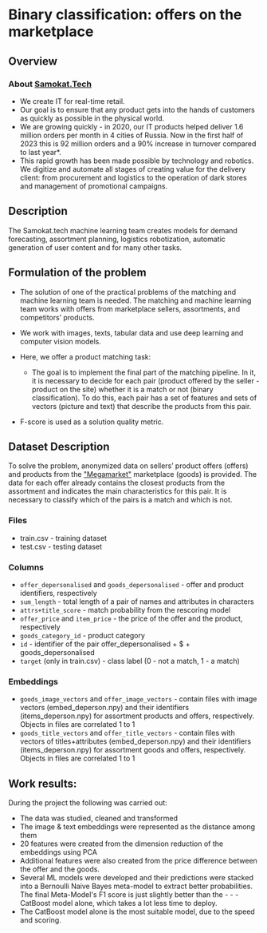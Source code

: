 # Binary classification: offers on the marketplace
## Overview
### About [Samokat.Tech](https://samokat.tech)
- We create IT for real-time retail.
- Our goal is to ensure that any product gets into the hands of customers as quickly as possible in the physical world.
- We are growing quickly - in 2020, our IT products helped deliver 1.6 million orders per month in 4 cities of Russia. Now in the first half of 2023 this is 92 million orders and a 90% increase in turnover compared to last year*.
- This rapid growth has been made possible by technology and robotics. We digitize and automate all stages of creating value for the delivery client: from procurement and logistics to the operation of dark stores and management of promotional campaigns.

## Description
The Samokat.tech machine learning team creates models for demand forecasting, assortment planning, logistics robotization, automatic generation of user content and for many other tasks.

## Formulation of the problem
- The solution of one of the practical problems of the matching and machine learning team is needed.
The matching and machine learning team works with offers from marketplace sellers, assortments, and competitors’ products.

- We work with images, texts, tabular data and use deep learning and computer vision models.

- Here, we offer a product matching task:
  - The goal is to implement the final part of the matching pipeline. In it, it is necessary to decide for each pair (product offered by the seller - product on the site) whether it is a match or not (binary classification).
To do this, each pair has a set of features and sets of vectors (picture and text) that describe the products from this pair.

- F-score is used as a solution quality metric.

## Dataset Description

To solve the problem, anonymized data on sellers’ product offers (offers) and products from the ["Megamarket"](https://megamarket.ru/) marketplace (goods) is provided.
The data for each offer already contains the closest products from the assortment and indicates the main characteristics for this pair. It is necessary to classify which of the pairs is a match and which is not.

### Files
- train.csv - training dataset
- test.csv - testing dataset
### Columns
- `offer_depersonalised` and `goods_depersonalised` - offer and product identifiers, respectively
- `sum_length` - total length of a pair of names and attributes in characters
- `attrs+title_score` - match probability from the rescoring model
- `offer_price` and `item_price` - the price of the offer and the product, respectively
- `goods_category_id` - product category
- `id` - identifier of the pair offer_depersonalised + $ + goods_depersonalised
- `target` (only in train.csv) - class label (0 - not a match, 1 - a match)

### Embeddings
- `goods_image_vectors` and `offer_image_vectors` - contain files with image vectors (embed_deperson.npy) and their identifiers (items_deperson.npy) for assortment products and offers, respectively. Objects in files are correlated 1 to 1
- `goods_title_vectors` and `offer_title_vectors` - contain files with vectors of titles+attributes (embed_deperson.npy) and their identifiers (items_deperson.npy) for assortment goods and offers, respectively. Objects in files are correlated 1 to 1

## Work results:
During the project the following was carried out:

- The data was studied, cleaned and transformed
- The image & text embeddings were represented as the distance among them
- 20 features were created from the dimension reduction of the embeddings using PCA
- Additional features were also created from the price difference between the offer and the goods.
- Several ML models were developed and their predictions were stacked into a Bernoulli Naive Bayes meta-model to extract better probabilities. The final Meta-Model's F1 score is just slightly better than the - - - CatBoost model alone, which takes a lot less time to deploy.
- The CatBoost model alone is the most suitable model, due to the speed and scoring.
